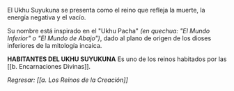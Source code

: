 El Ukhu Suyukuna se presenta como el reino que refleja la muerte, la energía negativa y el vacío.

Su nombre está inspirado en el "Ukhu Pacha" _(en quechua: "El Mundo Inferior" o "El Mundo de Abajo")_, dado al plano de origen de los dioses inferiores de la mitología incaica.

**HABITANTES DEL UKHU SUYUKUNA**
Es uno de los reinos habitados por las [[b. Encarnaciones Divinas]].

_Regresar: [[a. Los Reinos de la Creación]]_